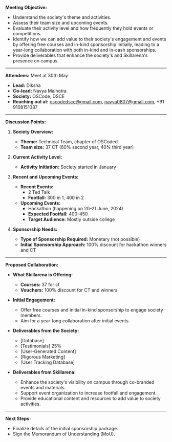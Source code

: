 **Meeting Objective:**

- Understand the society's theme and activities.
- Assess their team size and upcoming events.
- Evaluate their activity level and how frequently they hold events or competitions.
- Identify how we can add value to their society's engagement and events by offering free courses and in-kind sponsorship initially, leading to a year-long collaboration with both in-kind and in-cash sponsorships.
- Provide deliverables that enhance the society's and Skillarena's presence on campus.

---

**Attendees:**
Meet at 30th May

- **Lead:** Diksha
- **Co-lead:** Navya Malhotra 
- **Society:** OSCode, DSCE
- **Reaching out at:** oscodedsce@gmail.com, navya0807@gmail.com, +91 9108151087

---

**Discussion Points:**

1. **Society Overview:**
    - **Theme:** Technical Team, chapter of OSCoded
    - **Team size:** 37 CT (60% second year, 40% third year)

2. **Current Activity Level:**
    - **Activity Initiation:** Society started in January 

3. **Recent and Upcoming Events:**
    - **Recent Events:**
        - 2 Ted Talk
        - **Footfall:** 300 in 1, 400 in 2
    - **Upcoming Events:**
        - Hackathon (happening on 20-21 June, 2024)
        - **Expected Footfall:** 400-450
        - **Target Audience:** Mostly outside college

4. **Sponsorship Needs:**
    - **Type of Sponsorship Required:** Monetary (not possible)
    - **Initial Sponsorship Approach:** 100% discount for hackathon winners and CT

---

**Proposed Collaboration:**

- **What Skillarena is Offering:**
    - **Courses:** 37 for ct
    - **Vouchers:** 100% discount for CT and winners

- **Initial Engagement:**
    - Offer free courses and initial in-kind sponsorship to engage society members.
    - Aim for a year-long collaboration after initial events.

- **Deliverables from the Society:**
    - [Database]
    - [Testimonials] 25%
    - [User-Generated Content]
    - [Rigorous Marketing]
    - [User Tracking Database]

- **Deliverables from Skillarena:**
    - Enhance the society's visibility on campus through co-branded events and materials.
    - Support event organization to increase footfall and engagement.
    - Provide educational content and resources to add value to society activities.

---

**Next Steps:**

- Finalize details of the initial sponsorship package.
- Sign the Memorandum of Understanding (MoU).